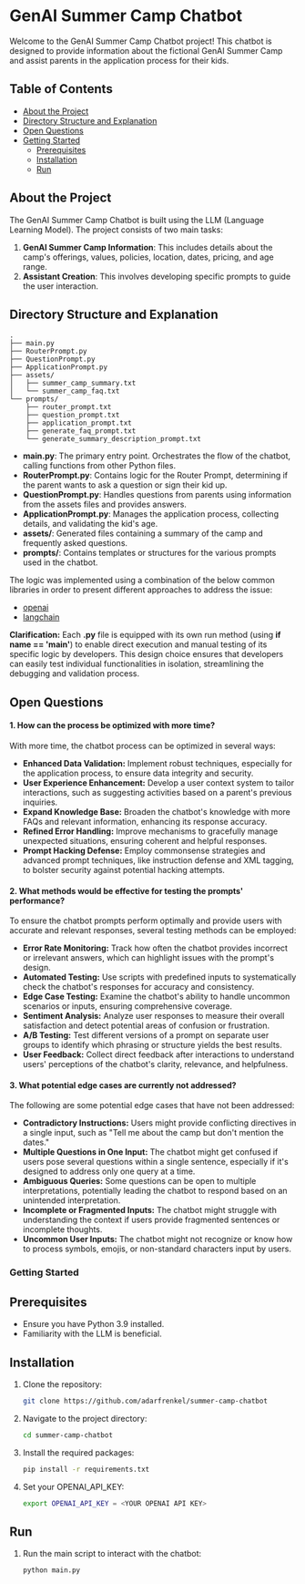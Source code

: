 # GenAI Summer Camp Chatbot

Welcome to the GenAI Summer Camp Chatbot project! This chatbot is designed to provide information about the fictional GenAI Summer Camp and assist parents in the application process for their kids.

## Table of Contents

- [About the Project](#about-the-project)
- [Directory Structure and Explanation](#directory-structure-and-explanation)
- [Open Questions](#open-questions)
- [Getting Started](#getting-started)
  - [Prerequisites](#prerequisites)
  - [Installation](#installation)
  - [Run](#run)

## About the Project

The GenAI Summer Camp Chatbot is built using the LLM (Language Learning Model). 
The project consists of two main tasks:
1. **GenAI Summer Camp Information**: This includes details about the camp's offerings, values, policies, location, dates, pricing, and age range.
2. **Assistant Creation**: This involves developing specific prompts to guide the user interaction.

## Directory Structure and Explanation

```
.
├── main.py
├── RouterPrompt.py
├── QuestionPrompt.py
├── ApplicationPrompt.py
├── assets/
│   ├── summer_camp_summary.txt
│   └── summer_camp_faq.txt
└── prompts/
    ├── router_prompt.txt
    ├── question_prompt.txt
    ├── application_prompt.txt
    ├── generate_faq_prompt.txt
    └── generate_summary_description_prompt.txt
```

- **main.py**: The primary entry point. Orchestrates the flow of the chatbot, calling functions from other Python files.
- **RouterPrompt.py**: Contains logic for the Router Prompt, determining if the parent wants to ask a question or sign their kid up.
- **QuestionPrompt.py**: Handles questions from parents using information from the assets files and provides answers.
- **ApplicationPrompt.py**: Manages the application process, collecting details, and validating the kid's age.
- **assets/**: Generated files containing a summary of the camp and frequently asked questions.
- **prompts/**: Contains templates or structures for the various prompts used in the chatbot.

The logic was implemented using a combination of the below common libraries in order to present different approaches to address the issue:
  - [openai](https://github.com/openai/openai-python)
  - [langchain](https://python.langchain.com/docs/get_started/introduction.html)

**Clarification:** Each **.py** file is equipped with its own run method (using **if __name__ == '__main__'**) to enable direct execution and manual testing of its specific logic by developers. This design choice ensures that developers can easily test individual functionalities in isolation, streamlining the debugging and validation process.


## Open Questions

#### 1. How can the process be optimized with more time?
With more time, the chatbot process can be optimized in several ways:
- **Enhanced Data Validation:** Implement robust techniques, especially for the application process, to ensure data integrity and security.
- **User Experience Enhancement:** Develop a user context system to tailor interactions, such as suggesting activities based on a parent's previous inquiries.
- **Expand Knowledge Base:** Broaden the chatbot's knowledge with more FAQs and relevant information, enhancing its response accuracy.
- **Refined Error Handling:** Improve mechanisms to gracefully manage unexpected situations, ensuring coherent and helpful responses.
- **Prompt Hacking Defense:** Employ commonsense strategies and advanced prompt techniques, like instruction defense and XML tagging, to bolster security against potential hacking attempts.

#### 2. What methods would be effective for testing the prompts' performance?
To ensure the chatbot prompts perform optimally and provide users with accurate and relevant responses, several testing methods can be employed:
- **Error Rate Monitoring:** Track how often the chatbot provides incorrect or irrelevant answers, which can highlight issues with the prompt's design.
- **Automated Testing:** Use scripts with predefined inputs to systematically check the chatbot's responses for accuracy and consistency.
- **Edge Case Testing:** Examine the chatbot's ability to handle uncommon scenarios or inputs, ensuring comprehensive coverage.
- **Sentiment Analysis:** Analyze user responses to measure their overall satisfaction and detect potential areas of confusion or frustration.
- **A/B Testing:** Test different versions of a prompt on separate user groups to identify which phrasing or structure yields the best results.
- **User Feedback:** Collect direct feedback after interactions to understand users' perceptions of the chatbot's clarity, relevance, and helpfulness.

#### 3. What potential edge cases are currently not addressed?
The following are some potential edge cases that have not been addressed:
- **Contradictory Instructions:** Users might provide conflicting directives in a single input, such as "Tell me about the camp but don't mention the dates."
- **Multiple Questions in One Input:** The chatbot might get confused if users pose several questions within a single sentence, especially if it's designed to address only one query at a time.
- **Ambiguous Queries:** Some questions can be open to multiple interpretations, potentially leading the chatbot to respond based on an unintended interpretation.
- **Incomplete or Fragmented Inputs:** The chatbot might struggle with understanding the context if users provide fragmented sentences or incomplete thoughts.
- **Uncommon User Inputs:** The chatbot might not recognize or know how to process symbols, emojis, or non-standard characters input by users.

### Getting Started

## Prerequisites

- Ensure you have Python 3.9 installed.
- Familiarity with the LLM is beneficial.

## Installation

1. Clone the repository:
   ```sh
   git clone https://github.com/adarfrenkel/summer-camp-chatbot
   ```
2. Navigate to the project directory:
   ```sh
   cd summer-camp-chatbot
   ```
3. Install the required packages:
   ```sh
   pip install -r requirements.txt
   ```
4. Set your OPENAI_API_KEY:
   ```sh
   export OPENAI_API_KEY = <YOUR OPENAI API KEY>
   ```

## Run

1. Run the main script to interact with the chatbot:
   ```sh
   python main.py
   ```
